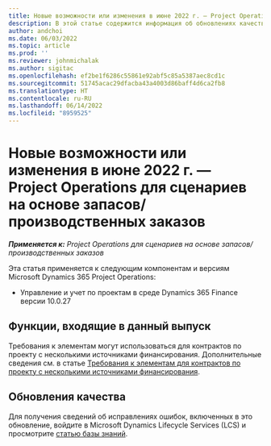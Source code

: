 ```yaml
---
title: Новые возможности или изменения в июне 2022 г. — Project Operations для сценариев на основе запасов/производственных заказов
description: В этой статье содержится информация об обновлениях качества, доступных в выпуске Project Operations за июнь 2022 года для сценариев на основе запасов/производственных заказов.
author: andchoi
ms.date: 06/03/2022
ms.topic: article
ms.prod: ''
ms.reviewer: johnmichalak
ms.author: sigitac
ms.openlocfilehash: ef2be1f6286c55861e92abf5c85a5387aec8cd1c
ms.sourcegitcommit: 51745acac29dfacba43a4003d86baff4d6ca2fb8
ms.translationtype: HT
ms.contentlocale: ru-RU
ms.lasthandoff: 06/14/2022
ms.locfileid: "8959525"
---
```

# <a name="whats-new-or-changed-in-project-operations-june-2022-for-stockedproduction-based-scenarios"></a>Новые возможности или изменения в июне 2022 г. — Project Operations для сценариев на основе запасов/производственных заказов

_**Применяется к:** Project Operations для сценариев на основе запасов/производственных заказов_

Эта статья применяется к следующим компонентам и версиям Microsoft Dynamics 365 Project Operations:

- Управление и учет по проектам в среде Dynamics 365 Finance версии 10.0.27

## <a name="features-included-in-this-release"></a>Функции, входящие в данный выпуск

Требования к элементам могут использоваться для контрактов по проекту с несколькими источниками финансирования. Дополнительные сведения см. в статье [Требования к элементам для контрактов по проекту с несколькими источниками финансирования](/multiple-funding-sources-item-req.md).

## <a name="quality-updates"></a>Обновления качества

Для получения сведений об исправлениях ошибок, включенных в это обновление, войдите в Microsoft Dynamics Lifecycle Services (LCS) и просмотрите [статью базы знаний](https://fix.lcs.dynamics.com/Issue/Details?bugId=673271).
